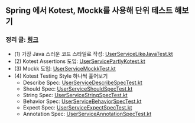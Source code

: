 ## Spring 에서 Kotest, Mockk를 사용해 단위 테스트 해보기

### 정리 글: <a href="https://github.com/sang-w0o/Study/blob/master/Backend%20Frameworks/Spring%20%EB%BF%8C%EC%85%94%EB%B3%B4%EA%B8%B0/Kotest%2C%20Mockk%EB%A1%9C%20Spring%20%EB%8B%A8%EC%9C%84%20%ED%85%8C%EC%8A%A4%ED%8A%B8%20%EC%9E%91%EC%84%B1%ED%95%98%EA%B8%B0.md">링크</a>

- (1) 가장 Java 스러운 코드 스타일로 작성: <a href="https://github.com/Example-Collection/Spring-Kotest-Mockk-Unit-Test-Example/blob/master/src/test/kotlin/com/example/UserServiceLikeJavaTest.kt">UserServiceLikeJavaTest.kt</a>
- (2) Kotest Assertions 도입: <a href="https://github.com/Example-Collection/Spring-Kotest-Mockk-Unit-Test-Example/blob/master/src/test/kotlin/com/example/UserServicePartlyKotest.kt">UserServicePartlyKotest.kt</a>
- (3) Mockk 도입: <a href="https://github.com/Example-Collection/Spring-Kotest-Mockk-Unit-Test-Example/blob/master/src/test/kotlin/com/example/UserServiceMockkTest.kt">UserServiceMockkTest.kt</a>
- (4) Kotest Testing Style 하나씩 훑어보기
  - Describe Spec: <a href="https://github.com/Example-Collection/Spring-Kotest-Mockk-Unit-Test-Example/blob/master/src/test/kotlin/com/example/UserServiceDescribeSpecTest.kt">UserServiceDescribeSpecTest.kt</a>
  - Should Spec: <a href="https://github.com/Example-Collection/Spring-Kotest-Mockk-Unit-Test-Example/blob/master/src/test/kotlin/com/example/UserServiceShouldSpecTest.kt">UserServiceShouldSpecTest.kt</a>
  - String Spec: <a href="https://github.com/Example-Collection/Spring-Kotest-Mockk-Unit-Test-Example/blob/master/src/test/kotlin/com/example/UserServiceStringSpecTest.kt">UserServiceStringSpecTest.kt</a>
  - Behavior Spec: <a href="https://github.com/Example-Collection/Spring-Kotest-Mockk-Unit-Test-Example/blob/master/src/test/kotlin/com/example/UserServiceBehaviorSpecTest.kt">UserServiceBehaviorSpecTest.kt</a>
  - Expect Spec: <a href="https://github.com/Example-Collection/Spring-Kotest-Mockk-Unit-Test-Example/blob/master/src/test/kotlin/com/example/UserServiceExpectSpecTest.kt">UserServiceExpectSpecTest.kt</a>
  - Annotation Spec: <a href="https://github.com/Example-Collection/Spring-Kotest-Mockk-Unit-Test-Example/blob/master/src/test/kotlin/com/example/UserServiceAnnotationSpecTest.kt">UserServiceAnnotationSpecTest.kt</a>